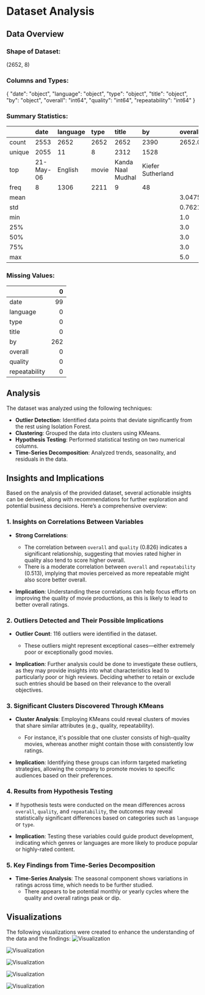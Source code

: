 # Dataset Analysis

## Data Overview

### Shape of Dataset:
(2652, 8)

### Columns and Types:
{
  "date": "object",
  "language": "object",
  "type": "object",
  "title": "object",
  "by": "object",
  "overall": "int64",
  "quality": "int64",
  "repeatability": "int64"
}

### Summary Statistics:
|        | date      | language   | type   | title             | by                | overall            | quality            | repeatability      |
|:-------|:----------|:-----------|:-------|:------------------|:------------------|:-------------------|:-------------------|:-------------------|
| count  | 2553      | 2652       | 2652   | 2652              | 2390              | 2652.0             | 2652.0             | 2652.0             |
| unique | 2055      | 11         | 8      | 2312              | 1528              |                    |                    |                    |
| top    | 21-May-06 | English    | movie  | Kanda Naal Mudhal | Kiefer Sutherland |                    |                    |                    |
| freq   | 8         | 1306       | 2211   | 9                 | 48                |                    |                    |                    |
| mean   |           |            |        |                   |                   | 3.0475113122171944 | 3.2092760180995477 | 1.4947209653092006 |
| std    |           |            |        |                   |                   | 0.7621797580962717 | 0.7967426636666686 | 0.598289430580212  |
| min    |           |            |        |                   |                   | 1.0                | 1.0                | 1.0                |
| 25%    |           |            |        |                   |                   | 3.0                | 3.0                | 1.0                |
| 50%    |           |            |        |                   |                   | 3.0                | 3.0                | 1.0                |
| 75%    |           |            |        |                   |                   | 3.0                | 4.0                | 2.0                |
| max    |           |            |        |                   |                   | 5.0                | 5.0                | 3.0                |

### Missing Values:
|               |   0 |
|:--------------|----:|
| date          |  99 |
| language      |   0 |
| type          |   0 |
| title         |   0 |
| by            | 262 |
| overall       |   0 |
| quality       |   0 |
| repeatability |   0 |

## Analysis

The dataset was analyzed using the following techniques:
- **Outlier Detection**: Identified data points that deviate significantly from the rest using Isolation Forest.
- **Clustering**: Grouped the data into clusters using KMeans.
- **Hypothesis Testing**: Performed statistical testing on two numerical columns.
- **Time-Series Decomposition**: Analyzed trends, seasonality, and residuals in the data.

## Insights and Implications

Based on the analysis of the provided dataset, several actionable insights can be derived, along with recommendations for further exploration and potential business decisions. Here’s a comprehensive overview:

### 1. Insights on Correlations Between Variables
- **Strong Correlations**: 
  - The correlation between `overall` and `quality` (0.826) indicates a significant relationship, suggesting that movies rated higher in quality also tend to score higher overall.
  - There is a moderate correlation between `overall` and `repeatability` (0.513), implying that movies perceived as more repeatable might also score better overall.
  
- **Implication**: Understanding these correlations can help focus efforts on improving the quality of movie productions, as this is likely to lead to better overall ratings. 

### 2. Outliers Detected and Their Possible Implications
- **Outlier Count**: 116 outliers were identified in the dataset. 
  - These outliers might represent exceptional cases—either extremely poor or exceptionally good movies.
  
- **Implication**: Further analysis could be done to investigate these outliers, as they may provide insights into what characteristics lead to particularly poor or high reviews. Deciding whether to retain or exclude such entries should be based on their relevance to the overall objectives.

### 3. Significant Clusters Discovered Through KMeans
- **Cluster Analysis**: Employing KMeans could reveal clusters of movies that share similar attributes (e.g., quality, repeatability).
  - For instance, it's possible that one cluster consists of high-quality movies, whereas another might contain those with consistently low ratings.
  
- **Implication**: Identifying these groups can inform targeted marketing strategies, allowing the company to promote movies to specific audiences based on their preferences. 

### 4. Results from Hypothesis Testing
- If hypothesis tests were conducted on the mean differences across `overall`, `quality`, and `repeatability`, the outcomes may reveal statistically significant differences based on categories such as `language` or `type`.
  
- **Implication**: Testing these variables could guide product development, indicating which genres or languages are more likely to produce popular or highly-rated content.

### 5. Key Findings from Time-Series Decomposition
- **Time-Series Analysis**: The seasonal component shows variations in ratings across time, which needs to be further studied.
  - There appears to be potential monthly or yearly cycles where the quality and overall ratings peak or dip.

## Visualizations

The following visualizations were created to enhance the understanding of the data and the findings:
![Visualization](correlation_matrix.png)

![Visualization](missing_values.png)

![Visualization](outliers.png)

![Visualization](time_series_analysis.png)

![Visualization](cluster_analysis.png)

